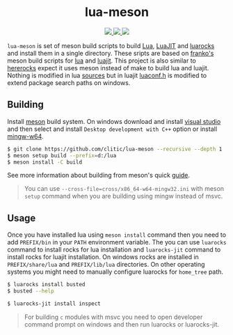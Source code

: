 <h1 align="center">lua-meson</h1>

<p align="center">
  <a href="https://github.com/clitic/lua-meson/blob/main/LICENSE">
    <img src="https://img.shields.io/github/license/clitic/lua-meson?style=flat-square">
  </a>
  <a href="https://github.com/clitic/lua-meson">
    <img src="https://img.shields.io/github/repo-size/clitic/lua-meson?logo=github&style=flat-square">
  </a>
  <a href="https://github.com/clitic/lua-meson">
    <img src="https://img.shields.io/tokei/lines/github/clitic/lua-meson?style=flat-square">
  </a>
</p>

`lua-meson` is set of meson build scripts to build [Lua](https://www.lua.org), [LuaJIT](https://luajit.org) and [luarocks](https://github.com/luarocks/luarocks) and install them in a single directory. These sripts are based on [franko's](https://github.com/franko) meson build scripts for [lua](https://github.com/franko/lua) and [luajit](https://github.com/franko/luajit). This project is also similar to [hererocks](https://github.com/mpeterv/hererocks) expect it uses meson instead of make to build lua and luajit. Nothing is modified in lua [sources](https://www.lua.org/download.html) but in luajit [luaconf.h](https://github.com/LuaJIT/LuaJIT/blob/v2.1/src/luaconf.h) is modified to extend package search paths on windows.

<!-- r/lua
license
share/doc/luarocks/licence -->

## Building

Install [meson](https://mesonbuild.com/SimpleStart.html) build system. On windows download and install [visual studio](https://visualstudio.microsoft.com) and then select and install `Desktop development with C++` option or install [mingw-w64](https://www.mingw-w64.org/downloads).

```bash
$ git clone https://github.com/clitic/lua-meson --recursive --depth 1
$ meson setup build --prefix=d:/lua
$ meson install -C build
```

See more information about building from meson's quick [guide](https://mesonbuild.com/Quick-guide.html).

> You can use `--cross-file=cross/x86_64-w64-mingw32.ini` with meson `setup` command when you are building using mingw instead of msvc.

## Usage

Once you have installed lua using `meson install` command then you need to add `PREFIX/bin` in your `PATH` environment variable. The you can use `luarocks` command to install rocks for lua installation and `luarocks-jit` command to install rocks for luajit installation. On windows rocks are installed in `PREFIX/share/lua` and `PREFIX/lib/lua` directories. On other operating systems you might need to manually configure luarocks for `home_tree` path.

```bash
$ luarocks install busted
$ busted --help
```

```bash
$ luarocks-jit install inspect
```

> For building `c` modules with msvc you need to open developer command prompt on windows and then run luarocks or luarocks-jit.
